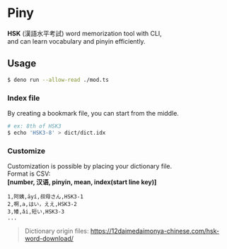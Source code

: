 # Piny

**HSK** (漢語水平考試) word memorization tool with CLI,  
and can learn vocabulary and pinyin efficiently.

## Usage
```bash
$ deno run --allow-read ./mod.ts
```
### Index file
By creating a bookmark file, you can start from the middle.
```bash
# ex: 8th of HSK3
$ echo 'HSK3-8' > dict/dict.idx
```

### Customize
Customization is possible by placing your dictionary file.  
Format is CSV:  
**[number, 汉语, pinyin, mean, index(start line key)]**
```csv
1,阿姨,āyí,叔母さん,HSK3-1
2,啊,a,はい，ええ,HSK3-2
3,矮,ǎi,短い,HSK3-3
...
```
> Dictionary origin files: <https://12daimedaimonya-chinese.com/hsk-word-download/>
